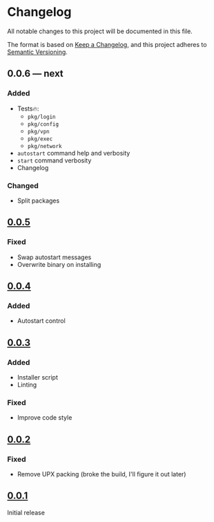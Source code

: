 # Changelog

All notable changes to this project will be documented in this file.

The format is based on [Keep a Changelog][],
and this project adheres to [Semantic Versioning][].

## 0.0.6 — next

### Added

* Tests🔥:
    * `pkg/login`
    * `pkg/config`
    * `pkg/vpn`
    * `pkg/exec`
    * `pkg/network`
* `autostart` command help and verbosity
* `start`  command verbosity
* Changelog

### Changed

* Split packages

## [0.0.5][]

### Fixed

* Swap autostart messages
* Overwrite binary on installing

## [0.0.4][]

### Added

* Autostart control

## [0.0.3][]

### Added

* Installer script
* Linting

### Fixed

* Improve code style

## [0.0.2][]

### Fixed

* Remove UPX packing (broke the build, I'll figure it out later)

## [0.0.1][]

Initial release

[keep a changelog]: https://keepachangelog.com/en/1.0.0/

[semantic versioning]: https://semver.org/spec/v2.0.0.html

[0.0.5]: https://github.com/mishamyrt/vpn-dns/releases/tag/v0.0.5

[0.0.4]: https://github.com/mishamyrt/vpn-dns/releases/tag/v0.0.4

[0.0.3]: https://github.com/mishamyrt/vpn-dns/releases/tag/v0.0.3

[0.0.2]: https://github.com/mishamyrt/vpn-dns/releases/tag/v0.0.2

[0.0.1]: https://github.com/mishamyrt/vpn-dns/releases/tag/v0.0.1
